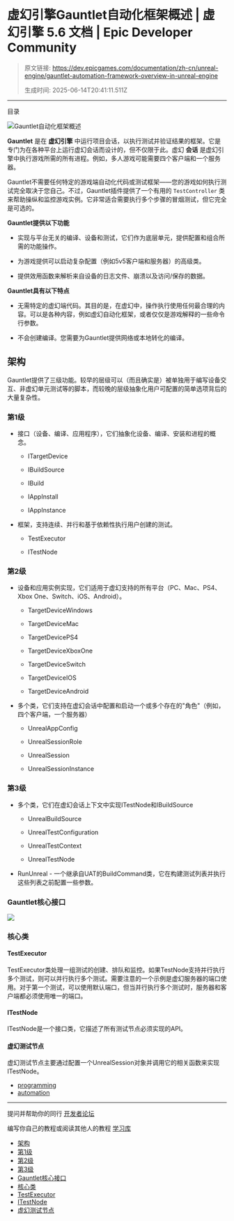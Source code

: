 # 虚幻引擎Gauntlet自动化框架概述 | 虚幻引擎 5.6 文档 | Epic Developer Community

> 原文链接: https://dev.epicgames.com/documentation/zh-cn/unreal-engine/gauntlet-automation-framework-overview-in-unreal-engine
> 
> 生成时间: 2025-06-14T20:41:11.511Z

---

目录

![Gauntlet自动化框架概述](https://dev.epicgames.com/community/api/documentation/image/0b142a07-0e7f-40e1-a713-d38906d03b54?resizing_type=fill&width=1920&height=335)

**Gauntlet** 是在 **虚幻引擎** 中运行项目会话，以执行测试并验证结果的框架。它是专门为在各种平台上运行虚幻会话而设计的，但不仅限于此。虚幻 **会话** 是虚幻引擎中执行游戏所需的所有进程。例如，多人游戏可能需要四个客户端和一个服务器。

Gauntlet不需要任何特定的游戏端自动化代码或测试框架——您的游戏如何执行测试完全取决于您自己。不过，Gauntlet插件提供了一个有用的 `TestController` 类来帮助操纵和监控游戏实例。它非常适合需要执行多个步骤的冒烟测试，但它完全是可选的。

**Gauntlet提供以下功能**

-   实现与平台无关的编译、设备和测试，它们作为底层单元，提供配置和组合所需的功能操作。
    
-   为游戏提供可以启动复杂配置（例如5v5客户端和服务器）的高级类。
    
-   提供效用函数来解析来自设备的日志文件、崩溃以及访问/保存的数据。
    

**Gauntlet具有以下特点**

-   无需特定的虚幻端代码。其目的是，在虚幻中，操作执行使用任何最合理的内容。可以是各种内容，例如虚幻自动化框架，或者仅仅是游戏解释的一些命令行参数。
    
-   不会创建编译。您需要为Gauntlet提供网络或本地转化的编译。
    

## 架构

Gauntlet提供了三级功能。较早的层级可以（而且确实是）被单独用于编写设备交互、非虚幻单元测试等的脚本，而较晚的层级抽象化用户可配置的简单选项背后的大量复杂性。

### 第1级

-   接口（设备、编译、应用程序），它们抽象化设备、编译、安装和进程的概念。
    -   ITargetDevice
        
    -   IBuildSource
        
    -   IBuild
        
    -   IAppInstall
        
    -   IAppInstance
        
-   框架，支持连续、并行和基于依赖性执行用户创建的测试。
    -   TestExecutor
        
    -   ITestNode
        

### 第2级

-   设备和应用实例实现，它们适用于虚幻支持的所有平台（PC、Mac、PS4、Xbox One、Switch、iOS、Android）。
    -   TargetDeviceWindows
        
    -   TargetDeviceMac
        
    -   TargetDevicePS4
        
    -   TargetDeviceXboxOne
        
    -   TargetDeviceSwitch
        
    -   TargetDeviceIOS
        
    -   TargetDeviceAndroid
        
-   多个类，它们支持在虚幻会话中配置和启动一个或多个存在的"角色"（例如，四个客户端，一个服务器）
    -   UnrealAppConfig
        
    -   UnrealSessionRole
        
    -   UnrealSession
        
    -   UnrealSessionInstance
        

### 第3级

-   多个类，它们在虚幻会话上下文中实现ITestNode和IBuildSource
    -   UnrealBuildSource
        
    -   UnrealTestConfiguration
        
    -   UnrealTestContext
        
    -   UnrealTestNode
        
-   RunUnreal - 一个继承自UAT的BuildCommand类，它在构建测试列表并执行这些列表之前配置一些参数。

### Gauntlet核心接口

![](https://d1iv7db44yhgxn.cloudfront.net/documentation/images/75905620-5376-4aa5-9471-e089ad08f7d7/gauntlet_overview_interfaces.png)

### 核心类

#### TestExecutor

TestExecutor类处理一组测试的创建、排队和监控。如果TestNode支持并行执行多个测试，则可以并行执行多个测试。需要注意的一个示例是虚幻服务器的端口使用。对于第一个测试，可以使用默认端口，但当并行执行多个测试时，服务器和客户端都必须使用唯一的端口。

#### ITestNode

ITestNode是一个接口类，它描述了所有测试节点必须实现的API。

#### 虚幻测试节点

虚幻测试节点主要通过配置一个UnrealSession对象并调用它的相关函数来实现ITestNode。

-   [programming](https://dev.epicgames.com/community/search?query=programming)
-   [automation](https://dev.epicgames.com/community/search?query=automation)

* * *

提问并帮助你的同行 [开发者论坛](https://forums.unrealengine.com/categories?tag=unreal-engine)

编写你自己的教程或阅读其他人的教程 [学习库](https://dev.epicgames.com/community/unreal-engine/learning)

-   [架构](/documentation/zh-cn/unreal-engine/gauntlet-automation-framework-overview-in-unreal-engine#%E6%9E%B6%E6%9E%84)
-   [第1级](/documentation/zh-cn/unreal-engine/gauntlet-automation-framework-overview-in-unreal-engine#%E7%AC%AC1%E7%BA%A7)
-   [第2级](/documentation/zh-cn/unreal-engine/gauntlet-automation-framework-overview-in-unreal-engine#%E7%AC%AC2%E7%BA%A7)
-   [第3级](/documentation/zh-cn/unreal-engine/gauntlet-automation-framework-overview-in-unreal-engine#%E7%AC%AC3%E7%BA%A7)
-   [Gauntlet核心接口](/documentation/zh-cn/unreal-engine/gauntlet-automation-framework-overview-in-unreal-engine#gauntlet%E6%A0%B8%E5%BF%83%E6%8E%A5%E5%8F%A3)
-   [核心类](/documentation/zh-cn/unreal-engine/gauntlet-automation-framework-overview-in-unreal-engine#%E6%A0%B8%E5%BF%83%E7%B1%BB)
-   [TestExecutor](/documentation/zh-cn/unreal-engine/gauntlet-automation-framework-overview-in-unreal-engine#testexecutor)
-   [ITestNode](/documentation/zh-cn/unreal-engine/gauntlet-automation-framework-overview-in-unreal-engine#itestnode)
-   [虚幻测试节点](/documentation/zh-cn/unreal-engine/gauntlet-automation-framework-overview-in-unreal-engine#%E8%99%9A%E5%B9%BB%E6%B5%8B%E8%AF%95%E8%8A%82%E7%82%B9)